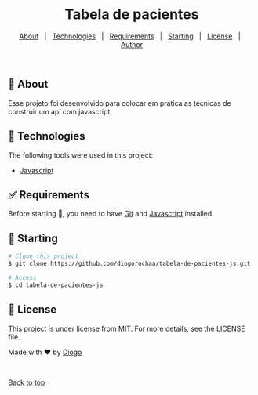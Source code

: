 <h1 align="center">
Tabela de pacientes
</h1>

<p align="center">
  <a href="#dart-about">About</a> &#xa0; | &#xa0; 
  <a href="#rocket-technologies">Technologies</a> &#xa0; | &#xa0;
  <a href="#white_check_mark-requirements">Requirements</a> &#xa0; | &#xa0;
  <a href="#checkered_flag-starting">Starting</a> &#xa0; | &#xa0;
  <a href="#memo-license">License</a> &#xa0; | &#xa0;
  <a href="https://github.com/diogorochaa" target="_blank">Author</a>
</p>

<br>

## :dart: About

Esse projeto foi desenvolvido para colocar em pratica as técnicas de construir um api com javascript.

## :rocket: Technologies

The following tools were used in this project:

- [Javascript](https://developer.mozilla.org/pt-BR/docs/Web/JavaScript)

## :white_check_mark: Requirements

Before starting :checkered_flag:, you need to have [Git](https://git-scm.com) and [Javascript](https://developer.mozilla.org/pt-BR/docs/Web/JavaScript) installed.

## :checkered_flag: Starting

```bash
# Clone this project
$ git clone https://github.com/diogorochaa/tabela-de-pacientes-js.git

# Access
$ cd tabela-de-pacientes-js

```

## :memo: License

This project is under license from MIT. For more details, see the [LICENSE](LICENSE.md) file.

Made with :heart: by <a href="https://github.com/diogorochaa" target="_blank">Diogo</a>

&#xa0;

<a href="#top">Back to top</a>
